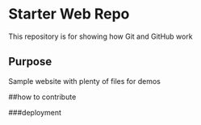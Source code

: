 


# Starter Web Repo

This repository is for showing how Git and GitHub work

## Purpose

Sample website with plenty of files for demos

##how to contribute

###deployment